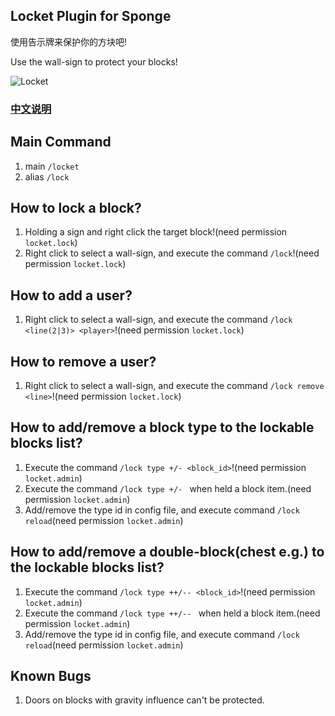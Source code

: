 ## Locket Plugin for Sponge
使用告示牌来保护你的方块吧!

Use the wall-sign to protect your blocks!

![Locket](https://github.com/Himmelt/Locket/workflows/Locket/badge.svg)

### [中文说明](README_CN.md)

## Main Command
1. main  `/locket `
2. alias `/lock`

## How to lock a block?
1. Holding a sign and right click the target block!(need permission `locket.lock`)
2. Right click to select a wall-sign, and execute the command `/lock`!(need permission `locket.lock`)
## How to add a user?
1. Right click to select a wall-sign, and execute the command `/lock <line(2|3)> <player>`!(need permission `locket.lock`)
## How to remove a user?
1. Right click to select a wall-sign, and execute the command `/lock remove <line>`!(need permission `locket.lock`)
## How to add/remove a block type to the lockable blocks list?
1. Execute the command `/lock type +/- <block_id>`!(need permission `locket.admin`)
2. Execute the command `/lock type +/- ` when held a block item.(need permission `locket.admin`)
3. Add/remove the type id in config file, and execute command `/lock reload`(need permission `locket.admin`)
## How to add/remove a double-block(chest e.g.) to the lockable blocks list?
1. Execute the command `/lock type ++/-- <block_id>`!(need permission `locket.admin`)
2. Execute the command `/lock type ++/-- ` when held a block item.(need permission `locket.admin`)
3. Add/remove the type id in config file, and execute command `/lock reload`(need permission `locket.admin`)

## Known Bugs
1. Doors on blocks with gravity influence can't be protected.
